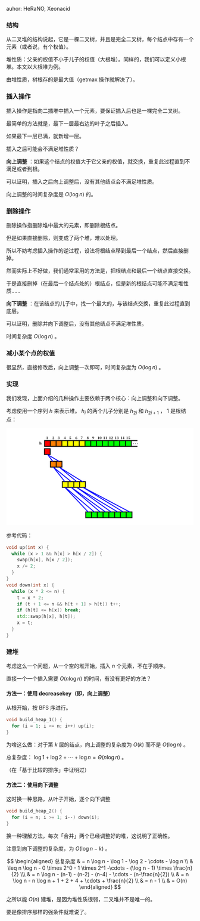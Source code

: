 auhor: HeRaNO, Xeonacid

### 结构

从二叉堆的结构说起，它是一棵二叉树，并且是完全二叉树，每个结点中存有一个元素（或者说，有个权值）。

堆性质：父亲的权值不小于儿子的权值（大根堆）。同样的，我们可以定义小根堆。本文以大根堆为例。

由堆性质，树根存的是最大值（getmax 操作就解决了）。

### 插入操作

插入操作是指向二插堆中插入一个元素，要保证插入后也是一棵完全二叉树。

最简单的方法就是，最下一层最右边的叶子之后插入。

如果最下一层已满，就新增一层。

插入之后可能会不满足堆性质？

 **向上调整** ：如果这个结点的权值大于它父亲的权值，就交换，重复此过程直到不满足或者到根。

可以证明，插入之后向上调整后，没有其他结点会不满足堆性质。

向上调整的时间复杂度是 $O(\log n)$ 的。

### 删除操作

删除操作指删除堆中最大的元素，即删除根结点。

但是如果直接删除，则变成了两个堆，难以处理。

所以不妨考虑插入操作的逆过程，设法将根结点移到最后一个结点，然后直接删掉。

然而实际上不好做，我们通常采用的方法是，把根结点和最后一个结点直接交换。

于是直接删掉（在最后一个结点处的）根结点，但是新的根结点可能不满足堆性质……

 **向下调整** ：在该结点的儿子中，找一个最大的，与该结点交换，重复此过程直到底层。

可以证明，删除并向下调整后，没有其他结点不满足堆性质。

时间复杂度 $O(\log n)$ 。

### 减小某个点的权值

很显然，直接修改后，向上调整一次即可，时间复杂度为 $O(\log n)$ 。

### 实现

我们发现，上面介绍的几种操作主要依赖于两个核心：向上调整和向下调整。

考虑使用一个序列 $h$ 来表示堆。 $h_i$ 的两个儿子分别是 $h_{2i}$ 和 $h_{2i+1}$ ， $1$ 是根结点：

![h 的堆结构](./images/binary-heap1.png)

参考代码：

```cpp
void up(int x) {
  while (x > 1 && h[x] > h[x / 2]) {
    swap(h[x], h[x / 2]);
    x /= 2;
  }
}
void down(int x) {
  while (x * 2 <= n) {
    t = x * 2;
    if (t + 1 <= n && h[t + 1] > h[t]) t++;
    if (h[t] <= h[x]) break;
    std::swap(h[x], h[t]);
    x = t;
  }
}
```

### 建堆

考虑这么一个问题，从一个空的堆开始，插入 $n$ 个元素，不在乎顺序。

直接一个一个插入需要 $O(n \log n)$ 的时间，有没有更好的方法？

#### 方法一：使用 decreasekey（即，向上调整）

从根开始，按 BFS 序进行。

```cpp
void build_heap_1() {
  for (i = 1; i <= n; i++) up(i);
}
```

为啥这么做：对于第 $k$ 层的结点，向上调整的复杂度为 $O(k)$ 而不是 $O(\log n)$ 。

总复杂度： $\log 1 + \log 2 + \cdots + \log n = \Theta(n \log n)$ 。

（在「基于比较的排序」中证明过）

#### 方法二：使用向下调整

这时换一种思路，从叶子开始，逐个向下调整

```cpp
void build_heap_2() {
  for (i = n; i >= 1; i--) down(i);
}
```

换一种理解方法，每次「合并」两个已经调整好的堆，这说明了正确性。

注意到向下调整的复杂度，为 $O(\log n - k)$ 。

$$
\begin{aligned}
总复杂度 & = n \log n - \log 1 - \log 2 - \cdots - \log n \\
& \leq n \log n - 0 \times 2^0 - 1 \times 2^1 -\cdots - (\log n - 1) \times \frac{n}{2} \\\
& = n \log n - (n-1) - (n-2) - (n-4) - \cdots - (n-\frac{n}{2}) \\
& = n \log n - n \log n + 1 + 2 + 4 + \cdots + \frac{n}{2} \\
& = n - 1 \\ &  = O(n)
\end{aligned}
$$

之所以能 $O(n)$ 建堆，是因为堆性质很弱，二叉堆并不是唯一的。

要是像排序那样的强条件就难说了。
